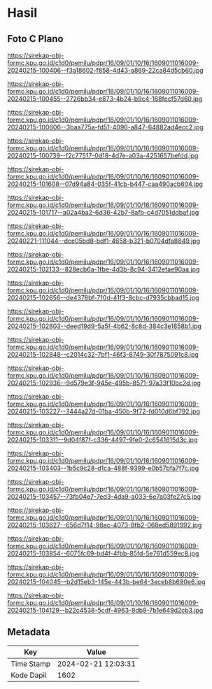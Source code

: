 # Hasil

## Foto C Plano

https://sirekap-obj-formc.kpu.go.id/c1d0/pemilu/pdpr/16/09/01/10/16/1609011016009-20240215-100406--f3a18602-f858-4d43-a869-22ca84d5cb60.jpg

https://sirekap-obj-formc.kpu.go.id/c1d0/pemilu/pdpr/16/09/01/10/16/1609011016009-20240215-100455--2726bb34-e873-4b24-b9c4-168fecf57d60.jpg

https://sirekap-obj-formc.kpu.go.id/c1d0/pemilu/pdpr/16/09/01/10/16/1609011016009-20240215-100606--3baa775a-fd51-4096-a847-64882ad4ecc2.jpg

https://sirekap-obj-formc.kpu.go.id/c1d0/pemilu/pdpr/16/09/01/10/16/1609011016009-20240215-100739--f2c77517-0d18-4d7e-a03a-4251657befdd.jpg

https://sirekap-obj-formc.kpu.go.id/c1d0/pemilu/pdpr/16/09/01/10/16/1609011016009-20240215-101608--07d94a84-035f-41cb-b447-caa490acb604.jpg

https://sirekap-obj-formc.kpu.go.id/c1d0/pemilu/pdpr/16/09/01/10/16/1609011016009-20240215-101717--a02a4ba2-6d36-42b7-8afb-c4d7051ddbaf.jpg

https://sirekap-obj-formc.kpu.go.id/c1d0/pemilu/pdpr/16/09/01/10/16/1609011016009-20240221-111044--dce05bd8-bdf1-4658-b321-b0704dfa8849.jpg

https://sirekap-obj-formc.kpu.go.id/c1d0/pemilu/pdpr/16/09/01/10/16/1609011016009-20240215-102133--828ecb6a-1fbe-4d3b-8c94-3412efae90aa.jpg

https://sirekap-obj-formc.kpu.go.id/c1d0/pemilu/pdpr/16/09/01/10/16/1609011016009-20240215-102656--de4378bf-710d-41f3-8cbc-d7935cbbad15.jpg

https://sirekap-obj-formc.kpu.go.id/c1d0/pemilu/pdpr/16/09/01/10/16/1609011016009-20240215-102803--deed19d9-5a5f-4b62-8c8d-384c3e1858b1.jpg

https://sirekap-obj-formc.kpu.go.id/c1d0/pemilu/pdpr/16/09/01/10/16/1609011016009-20240215-102848--c2014c32-7bf1-46f3-8749-30f7875091c8.jpg

https://sirekap-obj-formc.kpu.go.id/c1d0/pemilu/pdpr/16/09/01/10/16/1609011016009-20240215-102936--9d579e3f-945e-495b-8571-97a33f10bc2d.jpg

https://sirekap-obj-formc.kpu.go.id/c1d0/pemilu/pdpr/16/09/01/10/16/1609011016009-20240215-103227--3444a27d-01ba-450b-9f72-fd010d6bf792.jpg

https://sirekap-obj-formc.kpu.go.id/c1d0/pemilu/pdpr/16/09/01/10/16/1609011016009-20240215-103311--9d04f87f-c336-4497-9fe0-2c6541615d3c.jpg

https://sirekap-obj-formc.kpu.go.id/c1d0/pemilu/pdpr/16/09/01/10/16/1609011016009-20240215-103403--1b5c9c28-d1ca-488f-9399-e0b57bfa7f7c.jpg

https://sirekap-obj-formc.kpu.go.id/c1d0/pemilu/pdpr/16/09/01/10/16/1609011016009-20240215-103457--73fb04e7-7ed3-4da9-a033-6e7a03fe27c5.jpg

https://sirekap-obj-formc.kpu.go.id/c1d0/pemilu/pdpr/16/09/01/10/16/1609011016009-20240215-103627--656d7f14-98ac-4073-8fb2-068ed5891992.jpg

https://sirekap-obj-formc.kpu.go.id/c1d0/pemilu/pdpr/16/09/01/10/16/1609011016009-20240215-103854--6075fc69-bd4f-4fbb-85fd-5e761d559ec8.jpg

https://sirekap-obj-formc.kpu.go.id/c1d0/pemilu/pdpr/16/09/01/10/16/1609011016009-20240215-104045--b2d15eb3-145e-443b-be64-3eceb8b690e6.jpg

https://sirekap-obj-formc.kpu.go.id/c1d0/pemilu/pdpr/16/09/01/10/16/1609011016009-20240215-104129--b22c4538-5cdf-4963-9db9-7b1e649d2cb3.jpg


## Metadata

| Key        | Value               |
| ---------- | ------------------- |
| Time Stamp | 2024-02-21 12:03:31 |
| Kode Dapil | 1602                |



